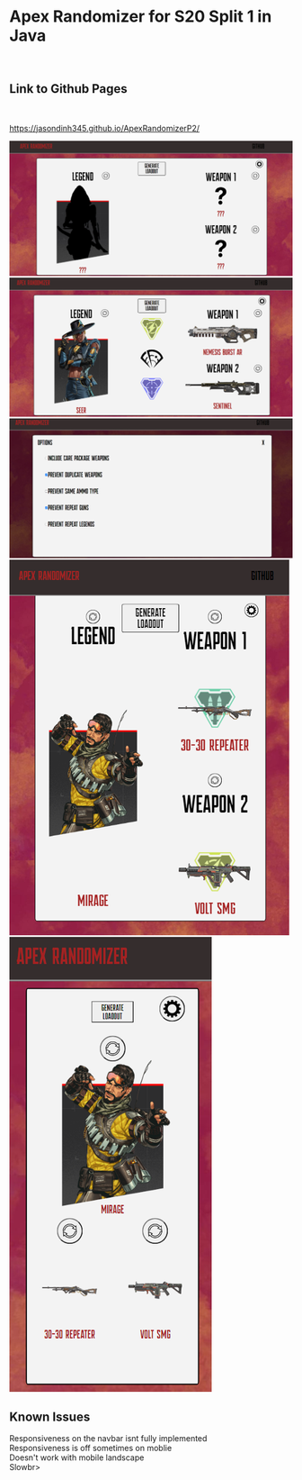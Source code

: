 <h1>Apex Randomizer for S20 Split 1 in Java</h1> <br>

<h2> Link to Github Pages</h2><br>

https://jasondinh345.github.io/ApexRandomizerP2/<br>

<img src="preview_images/img1.png">
<img src="preview_images/img2.png">
<img src="preview_images/img3.png">
<img src="preview_images/img4.png">
<img src="preview_images/img5.png">
<h2>Known Issues</h2>
Responsiveness on the navbar isnt fully implemented <br>
Responsiveness is off sometimes on moblie<br>
Doesn't work with mobile landscape<br>
Slowbr>


